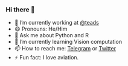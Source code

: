 ### Hi there 👋

- 🔭 I’m currently working at [@teads](https://github.com/teads)
- 😄 Pronouns: He/Him
- 💬 Ask me about Python and R
- 🌱 I’m currently learning Vision computation
- 📫 How to reach me: [Telegram](https://t.me/Mauri81) or [Twitter](https://twitter.com/mau0x80)
- ⚡ Fun fact: I love aviation.

<!--
**Mau0x80/Mau0x80** is a ✨ _special_ ✨ repository because its `README.md` (this file) appears on your GitHub profile.
